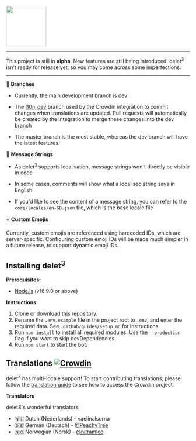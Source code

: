 <img src="https://i.imgur.com/USWDXgZ.png" height="110">

---

This project is still in **alpha**. New features are still being introduced. delet<sup>3</sup> isn't ready for release yet, so you may come across some imperfections.

---

🌳 **Branches**

- Currently, the main development branch is [dev](https://github.com/suvanl/delet3/tree/dev)

- The [l10n_dev](https://github.com/suvanl/delet3/tree/l10n_dev) branch used by the Crowdin integration to commit changes when translations are updated. Pull requests will automatically be created by the integration to merge these changes into the dev branch

- The master branch is the most stable, whereas the dev branch will have the latest features.


💬 **Message Strings**
- As delet<sup>3</sup> supports localisation, message strings won't directly be visible in code

- In some cases, comments will show what a localised string says in English

- If you'd like to see the content of a message string, you can refer to the `core/locales/en-GB.json` file, which is the base locale file

 ⭐️ **Custom Emojis**

Currently, custom emojis are referenced using hardcoded IDs, which are server-specific. Configuring custom emoji IDs will be made much simpler in a future release, to support dynamic emoji IDs.

## Installing delet<sup>3</sup>

**Prerequisites:**
- [Node.js](https://nodejs.org/en/) (v16.9.0 or above)

**Instructions:**
1. Clone or download this repository.
2. Rename the `.env.example` file in the project root to `.env`, and enter the required data. See `.github/guides/setup.md` for instructions.
3. Run `npm install` to install all required modules. Use the `--production` flag if you want to skip devDependencies.
4. Run `npm start` to start the bot.

## Translations [![Crowdin](https://badges.crowdin.net/delet/localized.svg)](https://crowdin.com/project/delet)
delet<sup>3</sup> has multi-locale support! To start contributing translations, please follow the [translation guide](https://gist.github.com/suvanl/d349831795a0a70de58ba08791dcb539) to see how to access the Crowdin project.

**Translators**

delet3's wonderful translators:
- 🇳🇱 Dutch (Nederlands) - vaelinalsorna
- 🇩🇪 German (Deutsch) - [@PeachyTree](https://github.com/PeachyTree)
- 🇳🇴 Norwegian (Norsk) - [@nitramleo](https://github.com/nitramleo)